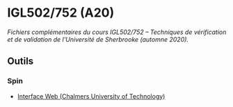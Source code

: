 # IGL502/752 (A20)

_Fichiers complémentaires du cours IGL502/752 – Techniques de vérification et de validation de l'Université de Sherbrooke (automne 2020)._


## Outils


### Spin

- [Interface Web (Chalmers University of Technology)](http://cse-212294.cse.chalmers.se/courses/sefm/spin/)
